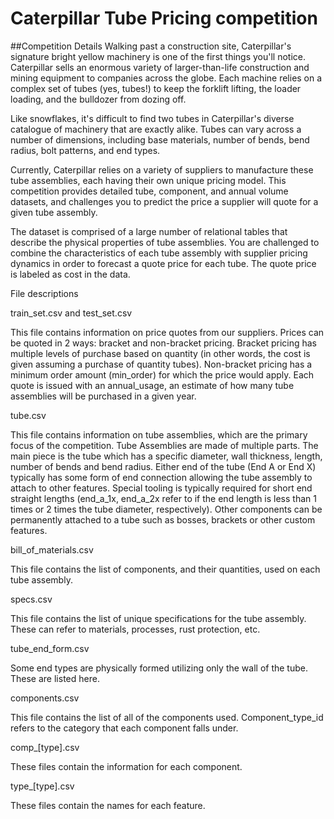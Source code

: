 # Caterpillar Tube Pricing competition

##Competition Details
Walking past a construction site, Caterpillar's signature bright yellow machinery is one of the first things you'll notice. Caterpillar sells an enormous variety of larger-than-life construction and mining equipment to companies across the globe. Each machine relies on a complex set of tubes (yes, tubes!) to keep the forklift lifting, the loader loading, and the bulldozer from dozing off. 

Like snowflakes, it's difficult to find two tubes in Caterpillar's diverse catalogue of machinery that are exactly alike. Tubes can vary across a number of dimensions, including base materials, number of bends, bend radius, bolt patterns, and end types.

Currently, Caterpillar relies on a variety of suppliers to manufacture these tube assemblies, each having their own unique pricing model. This competition provides detailed tube, component, and annual volume datasets, and challenges you to predict the price a supplier will quote for a given tube assembly. 


The dataset is comprised of a large number of relational tables that describe the physical properties of tube assemblies. You are challenged to combine the characteristics of each tube assembly with supplier pricing dynamics in order to forecast a quote price for each tube. The quote price is labeled as cost in the data.

File descriptions

train_set.csv and test_set.csv

This file contains information on price quotes from our suppliers. Prices can be quoted in 2 ways: bracket and non-bracket pricing. Bracket pricing has multiple levels of purchase based on quantity (in other words, the cost is given assuming a purchase of quantity tubes). Non-bracket pricing has a minimum order amount (min_order) for which the price would apply. Each quote is issued with an annual_usage, an estimate of how many tube assemblies will be purchased in a given year.

tube.csv

This file contains information on tube assemblies, which are the primary focus of the competition. Tube Assemblies are made of multiple parts. The main piece is the tube which has a specific diameter, wall thickness, length, number of bends and bend radius. Either end of the tube (End A or End X) typically has some form of end connection allowing the tube assembly to attach to other features. Special tooling is typically required for short end straight lengths (end_a_1x, end_a_2x refer to if the end length is less than 1 times or 2 times the tube diameter, respectively). Other components can be permanently attached to a tube such as bosses, brackets or other custom features.

 

bill_of_materials.csv

This file contains the list of components, and their quantities, used on each tube assembly.

specs.csv

This file contains the list of unique specifications for the tube assembly. These can refer to materials, processes, rust protection, etc.

tube_end_form.csv

Some end types are physically formed utilizing only the wall of the tube. These are listed here.

components.csv

This file contains the list of all of the components used. Component_type_id refers to the category that each component falls under.

comp_[type].csv

These files contain the information for each component.

type_[type].csv

These files contain the names for each feature.
